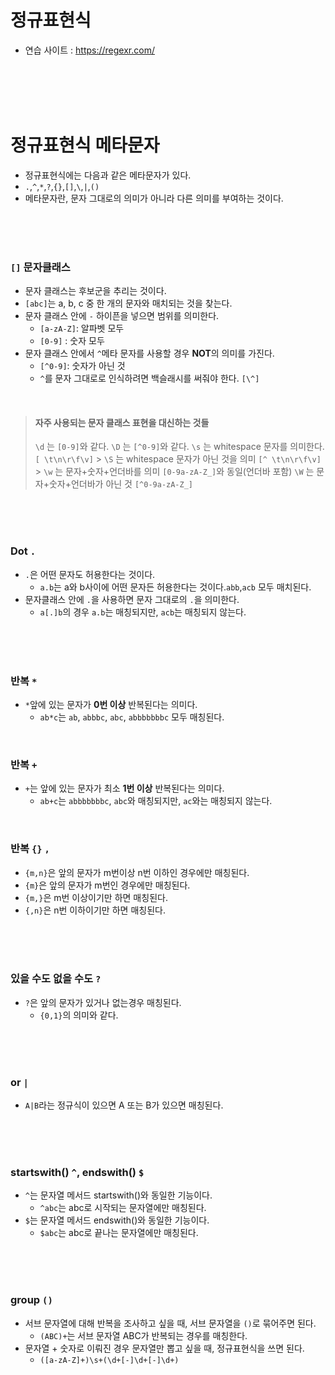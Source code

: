 # 정규표현식

- 연습 사이트 : https://regexr.com/

<br>
<br>
<br>
<br>

# 정규표현식 메타문자

- 정규표현식에는 다음과 같은 메타문자가 있다.
- `.`,`^`,`*`,`?`,`{}`,`[]`,`\`,`|`,`()`
- 메타문자란, 문자 그대로의 의미가 아니라 다른 의미를 부여하는 것이다.

<br>
<br>
<br>

### `[]` 문자클래스

- 문자 클래스는 후보군을 추리는 것이다.
- `[abc]`는 a, b, c 중 한 개의 문자와 매치되는 것을 찾는다.
- 문자 클래스 안에 `-` 하이픈을 넣으면 범위를 의미한다.
  - `[a-zA-Z]`: 알파벳 모두
  - `[0-9]` : 숫자 모두
- 문자 클래스 안에서 `^`메타 문자를 사용할 경우 **NOT**의 의미를 가진다.
  - `[^0-9]`: 숫자가 아닌 것
  - `^`를 문자 그대로로 인식하려면 백슬래시를 써줘야 한다. `[\^]`

<br>

> #### 자주 사용되는 문자 클래스 표현을 대신하는 것들
>
> `\d` 는 `[0-9]`와 같다.
> `\D` 는 `[^0-9]`와 같다.
> `\s` 는 whitespace 문자를 의미한다. `[ \t\n\r\f\v]` > `\S` 는 whitespace 문자가 아닌 것을 의미 `[^ \t\n\r\f\v]` > `\w` 는 문자+숫자+언더바를 의미 `[0-9a-zA-Z_]`와 동일(언더바 포함)
> `\W` 는 문자+숫자+언더바가 아닌 것 `[^0-9a-zA-Z_]`

<br>
<br>
<br>

### Dot `.`

- `.`은 어떤 문자도 허용한다는 것이다.
  - `a.b`는 a와 b사이에 어떤 문자든 허용한다는 것이다.`abb`,`acb` 모두 매치된다.
- 문자클래스 안에 `.`을 사용하면 문자 그대로의 `.`을 의미한다.
  - `a[.]b`의 경우 `a.b`는 매칭되지만, `acb`는 매칭되지 않는다.

<br>
<br>
<br>

### 반복 `*`

- `*`앞에 있는 문자가 **0번 이상** 반복된다는 의미다.
  - `ab*c`는 `ab`, `abbbc`, `abc`, `abbbbbbbc` 모두 매칭된다.

<br>

### 반복 `+`

- `+`는 앞에 있는 문자가 최소 **1번 이상** 반복된다는 의미다.
  - `ab+c`는 `abbbbbbbc`, `abc`와 매칭되지만, `ac`와는 매칭되지 않는다.

<br>

### 반복 `{}` `,`

- `{m,n}`은 앞의 문자가 m번이상 n번 이하인 경우에만 매칭된다.
- `{m}`은 앞의 문자가 m번인 경우에만 매칭된다.
- `{m,}`은 m번 이상이기만 하면 매칭된다.
- `{,n}`은 n번 이하이기만 하면 매칭된다.

<br>
<br>
<br>

### 있을 수도 없을 수도 `?`

- `?`은 앞의 문자가 있거나 없는경우 매칭된다.
  - `{0,1}`의 의미와 같다.

<br>
<br>
<br>

### or `|`

- `A|B`라는 정규식이 있으면 A 또는 B가 있으면 매칭된다.

<br>
<br>
<br>

### startswith() `^`, endswith() `$`

- `^`는 문자열 메서드 startswith()와 동일한 기능이다.
  - `^abc`는 abc로 시작되는 문자열에만 매칭된다.
- `$`는 문자열 메서드 endswith()와 동일한 기능이다.
  - `$abc`는 abc로 끝나는 문자열에만 매칭된다.

<br>
<br>
<br>

### group `()`

- 서브 문자열에 대해 반복을 조사하고 싶을 때, 서브 문자열을 `()`로 묶어주면 된다.
  - `(ABC)+`는 서브 문자열 ABC가 반복되는 경우를 매칭한다.
- 문자열 + 숫자로 이뤄진 경우 문자열만 뽑고 싶을 때, 정규표현식을 쓰면 된다.
  - `([a-zA-Z]+)\s+(\d+[-]\d+[-]\d+)`
